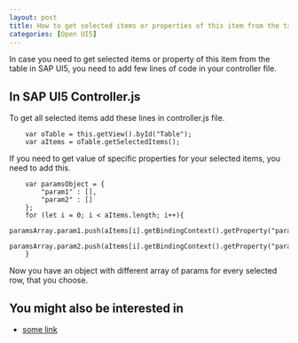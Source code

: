 ```yaml
---
layout: post
title: How to get selected items or properties of this item from the table in SAP UI5?
categories: [Open UI5]
--- 
```


In case you need to get selected items or property of this item from the table in SAP UI5, you need to add few lines of code in your controller file.

## In SAP UI5 Controller.js
To get all selected items add these lines in controller.js file.

``` JS
    var oTable = this.getView().byId("Table");
    var aItems = oTable.getSelectedItems();
```

If you need to get value of specific properties for your selected items, you need to add this.
``` JS
    var paramsObject = {
        "param1" : [],
        "param2" : []
    };
    for (let i = 0; i < aItems.length; i++){
        paramsArray.param1.push(aItems[i].getBindingContext().getProperty("param1"));
        paramsArray.param2.push(aItems[i].getBindingContext().getProperty("param2"));
    }
```

Now you have an object with different array of params for every selected row, that you choose.

## You might also be interested in

- [some link](/link)